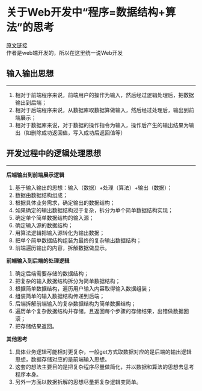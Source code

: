 # 关于Web开发中“程序=数据结构+算法”的思考

[原文链接](https://segmentfault.com/a/1190000008960415)  
作者是web端开发的，所以在这里统一说Web开发

## 输入输出思想

---

1. 相对于前端程序来说，前端用户的操作为输入，然后经过逻辑处理后，把数据输出到后端；
2. 相对于后端程序来说，从数据库取数据算做输入，然后经过处理后，输出到前端展示；
3. 相对于数据库来说，对于数据的操作指令为输入，操作后产生的输出结果为输出（如删除成功返回值，写入成功后返回值等）

## 开发过程中的逻辑处理思想

---

**后端输出到前端展示逻辑**

1. 基于输入输出的思想：输入（数据）+处理（算法）+输出（数据）；
2. 数据由数据结构组成；
3. 根据具体业务需求，确定输出的数据结构；
4. 如果确定的输出数据结构过于复杂，拆分为单个简单数据结构实现；
5. 确定单个简单数据结构的输入源；
6. 确定输入源的数据结构；
7. 用算法逻辑把输入源转化为输出数据；
8. 把单个简单数据结构组装为最终的复杂输出数据结构；
9. 前端遍历输出的内容，拆解数据做显示。

**前端输入到后端的处理逻辑**

1. 确定后端需要存储的数据结构；
2. 把复杂的输入数据结构拆分为简单数据结构；
3. 根据简单数据结构，遍历用户输入内容取得输入数据组装；
4. 组装简单的输入数据结构传递到后端；
5. 后端拆解前端输入的复杂数据结构为简单数据结构；
6. 遍历单个复杂数据结构并存储，且返回每个步骤的存储结果，出错做数据回滚；
7. 把存储结果返回。

**其他思考**

1. 具体业务逻辑可能相对更复杂，一般get方式取数据对应的是后端的输出逻辑思想，数据存储对应的是前端输入思想。
2. 这套的想法主要目的是把复杂程序尽量做简化，并以数据和算法的思想去思考程序本身。
3. 另外一方面以数据拆解的思想尽量把复杂逻辑变简单。



